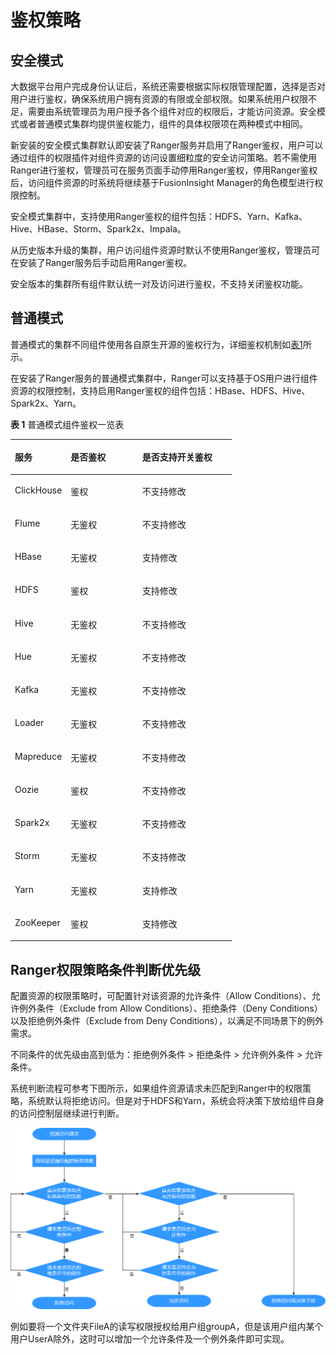 # 鉴权策略<a name="admin_guide_000238"></a>

## 安全模式<a name="zh-cn_topic_0263899265_s979ad36438c54e09967ad6d230cecb54"></a>

大数据平台用户完成身份认证后，系统还需要根据实际权限管理配置，选择是否对用户进行鉴权，确保系统用户拥有资源的有限或全部权限。如果系统用户权限不足，需要由系统管理员为用户授予各个组件对应的权限后，才能访问资源。安全模式或者普通模式集群均提供鉴权能力，组件的具体权限项在两种模式中相同。

新安装的安全模式集群默认即安装了Ranger服务并启用了Ranger鉴权，用户可以通过组件的权限插件对组件资源的访问设置细粒度的安全访问策略。若不需使用Ranger进行鉴权，管理员可在服务页面手动停用Ranger鉴权，停用Ranger鉴权后，访问组件资源的时系统将继续基于FusionInsight Manager的角色模型进行权限控制。

安全模式集群中，支持使用Ranger鉴权的组件包括：HDFS、Yarn、Kafka、Hive、HBase、Storm、Spark2x、Impala。

从历史版本升级的集群，用户访问组件资源时默认不使用Ranger鉴权，管理员可在安装了Ranger服务后手动启用Ranger鉴权。

安全版本的集群所有组件默认统一对及访问进行鉴权，不支持关闭鉴权功能。

## 普通模式<a name="zh-cn_topic_0263899265_s0399973afe1647999d628a5d0ea0de7f"></a>

普通模式的集群不同组件使用各自原生开源的鉴权行为，详细鉴权机制如[表1](#zh-cn_topic_0263899265_ta45bf66853314ecc850b8e6d38b236e9)所示。

在安装了Ranger服务的普通模式集群中，Ranger可以支持基于OS用户进行组件资源的权限控制，支持启用Ranger鉴权的组件包括：HBase、HDFS、Hive、Spark2x、Yarn。

**表 1**  普通模式组件鉴权一览表

<a name="zh-cn_topic_0263899265_ta45bf66853314ecc850b8e6d38b236e9"></a>
<table><thead align="left"><tr id="zh-cn_topic_0263899265_zh-cn_topic_0046736678_row5380904"><th class="cellrowborder" valign="top" width="25.252525252525253%" id="mcps1.2.4.1.1"><p id="zh-cn_topic_0263899265_zh-cn_topic_0046736678_p33200047"><a name="zh-cn_topic_0263899265_zh-cn_topic_0046736678_p33200047"></a><a name="zh-cn_topic_0263899265_zh-cn_topic_0046736678_p33200047"></a>服务</p>
</th>
<th class="cellrowborder" valign="top" width="32.32323232323232%" id="mcps1.2.4.1.2"><p id="zh-cn_topic_0263899265_zh-cn_topic_0046736678_p4849307"><a name="zh-cn_topic_0263899265_zh-cn_topic_0046736678_p4849307"></a><a name="zh-cn_topic_0263899265_zh-cn_topic_0046736678_p4849307"></a>是否鉴权</p>
</th>
<th class="cellrowborder" valign="top" width="42.42424242424242%" id="mcps1.2.4.1.3"><p id="zh-cn_topic_0263899265_zh-cn_topic_0046736678_p57249620"><a name="zh-cn_topic_0263899265_zh-cn_topic_0046736678_p57249620"></a><a name="zh-cn_topic_0263899265_zh-cn_topic_0046736678_p57249620"></a>是否支持开关鉴权</p>
</th>
</tr>
</thead>
<tbody><tr id="zh-cn_topic_0263899265_row1869819183294"><td class="cellrowborder" valign="top" width="25.252525252525253%" headers="mcps1.2.4.1.1 "><p id="zh-cn_topic_0263899265_p8699131816295"><a name="zh-cn_topic_0263899265_p8699131816295"></a><a name="zh-cn_topic_0263899265_p8699131816295"></a>ClickHouse</p>
</td>
<td class="cellrowborder" valign="top" width="32.32323232323232%" headers="mcps1.2.4.1.2 "><p id="zh-cn_topic_0263899265_p1569913181294"><a name="zh-cn_topic_0263899265_p1569913181294"></a><a name="zh-cn_topic_0263899265_p1569913181294"></a>鉴权</p>
</td>
<td class="cellrowborder" valign="top" width="42.42424242424242%" headers="mcps1.2.4.1.3 "><p id="zh-cn_topic_0263899265_p13699918162919"><a name="zh-cn_topic_0263899265_p13699918162919"></a><a name="zh-cn_topic_0263899265_p13699918162919"></a>不支持修改</p>
</td>
</tr>
<tr id="zh-cn_topic_0263899265_zh-cn_topic_0046736678_row6707649"><td class="cellrowborder" valign="top" width="25.252525252525253%" headers="mcps1.2.4.1.1 "><p id="zh-cn_topic_0263899265_zh-cn_topic_0046736678_p6448715"><a name="zh-cn_topic_0263899265_zh-cn_topic_0046736678_p6448715"></a><a name="zh-cn_topic_0263899265_zh-cn_topic_0046736678_p6448715"></a>Flume</p>
</td>
<td class="cellrowborder" valign="top" width="32.32323232323232%" headers="mcps1.2.4.1.2 "><p id="zh-cn_topic_0263899265_zh-cn_topic_0046736678_p52583897"><a name="zh-cn_topic_0263899265_zh-cn_topic_0046736678_p52583897"></a><a name="zh-cn_topic_0263899265_zh-cn_topic_0046736678_p52583897"></a>无鉴权</p>
</td>
<td class="cellrowborder" valign="top" width="42.42424242424242%" headers="mcps1.2.4.1.3 "><p id="zh-cn_topic_0263899265_zh-cn_topic_0046736678_p31437268"><a name="zh-cn_topic_0263899265_zh-cn_topic_0046736678_p31437268"></a><a name="zh-cn_topic_0263899265_zh-cn_topic_0046736678_p31437268"></a>不支持修改</p>
</td>
</tr>
<tr id="zh-cn_topic_0263899265_zh-cn_topic_0046736678_row65119131"><td class="cellrowborder" valign="top" width="25.252525252525253%" headers="mcps1.2.4.1.1 "><p id="zh-cn_topic_0263899265_zh-cn_topic_0046736678_p40158284"><a name="zh-cn_topic_0263899265_zh-cn_topic_0046736678_p40158284"></a><a name="zh-cn_topic_0263899265_zh-cn_topic_0046736678_p40158284"></a>HBase</p>
</td>
<td class="cellrowborder" valign="top" width="32.32323232323232%" headers="mcps1.2.4.1.2 "><p id="zh-cn_topic_0263899265_zh-cn_topic_0046736678_p31595610"><a name="zh-cn_topic_0263899265_zh-cn_topic_0046736678_p31595610"></a><a name="zh-cn_topic_0263899265_zh-cn_topic_0046736678_p31595610"></a>无鉴权</p>
</td>
<td class="cellrowborder" valign="top" width="42.42424242424242%" headers="mcps1.2.4.1.3 "><p id="zh-cn_topic_0263899265_zh-cn_topic_0046736678_p9107628"><a name="zh-cn_topic_0263899265_zh-cn_topic_0046736678_p9107628"></a><a name="zh-cn_topic_0263899265_zh-cn_topic_0046736678_p9107628"></a>支持修改</p>
</td>
</tr>
<tr id="zh-cn_topic_0263899265_zh-cn_topic_0046736678_row14859795"><td class="cellrowborder" valign="top" width="25.252525252525253%" headers="mcps1.2.4.1.1 "><p id="zh-cn_topic_0263899265_zh-cn_topic_0046736678_p62792710"><a name="zh-cn_topic_0263899265_zh-cn_topic_0046736678_p62792710"></a><a name="zh-cn_topic_0263899265_zh-cn_topic_0046736678_p62792710"></a>HDFS</p>
</td>
<td class="cellrowborder" valign="top" width="32.32323232323232%" headers="mcps1.2.4.1.2 "><p id="zh-cn_topic_0263899265_zh-cn_topic_0046736678_p53044787"><a name="zh-cn_topic_0263899265_zh-cn_topic_0046736678_p53044787"></a><a name="zh-cn_topic_0263899265_zh-cn_topic_0046736678_p53044787"></a>鉴权</p>
</td>
<td class="cellrowborder" valign="top" width="42.42424242424242%" headers="mcps1.2.4.1.3 "><p id="zh-cn_topic_0263899265_zh-cn_topic_0046736678_p1660480"><a name="zh-cn_topic_0263899265_zh-cn_topic_0046736678_p1660480"></a><a name="zh-cn_topic_0263899265_zh-cn_topic_0046736678_p1660480"></a>支持修改</p>
</td>
</tr>
<tr id="zh-cn_topic_0263899265_zh-cn_topic_0046736678_row14944322"><td class="cellrowborder" valign="top" width="25.252525252525253%" headers="mcps1.2.4.1.1 "><p id="zh-cn_topic_0263899265_zh-cn_topic_0046736678_p2530563"><a name="zh-cn_topic_0263899265_zh-cn_topic_0046736678_p2530563"></a><a name="zh-cn_topic_0263899265_zh-cn_topic_0046736678_p2530563"></a>Hive</p>
</td>
<td class="cellrowborder" valign="top" width="32.32323232323232%" headers="mcps1.2.4.1.2 "><p id="zh-cn_topic_0263899265_zh-cn_topic_0046736678_p3649016"><a name="zh-cn_topic_0263899265_zh-cn_topic_0046736678_p3649016"></a><a name="zh-cn_topic_0263899265_zh-cn_topic_0046736678_p3649016"></a>无鉴权</p>
</td>
<td class="cellrowborder" valign="top" width="42.42424242424242%" headers="mcps1.2.4.1.3 "><p id="zh-cn_topic_0263899265_zh-cn_topic_0046736678_p27134857"><a name="zh-cn_topic_0263899265_zh-cn_topic_0046736678_p27134857"></a><a name="zh-cn_topic_0263899265_zh-cn_topic_0046736678_p27134857"></a>不支持修改</p>
</td>
</tr>
<tr id="zh-cn_topic_0263899265_zh-cn_topic_0046736678_row42887128"><td class="cellrowborder" valign="top" width="25.252525252525253%" headers="mcps1.2.4.1.1 "><p id="zh-cn_topic_0263899265_zh-cn_topic_0046736678_p51305376"><a name="zh-cn_topic_0263899265_zh-cn_topic_0046736678_p51305376"></a><a name="zh-cn_topic_0263899265_zh-cn_topic_0046736678_p51305376"></a>Hue</p>
</td>
<td class="cellrowborder" valign="top" width="32.32323232323232%" headers="mcps1.2.4.1.2 "><p id="zh-cn_topic_0263899265_zh-cn_topic_0046736678_p62094776"><a name="zh-cn_topic_0263899265_zh-cn_topic_0046736678_p62094776"></a><a name="zh-cn_topic_0263899265_zh-cn_topic_0046736678_p62094776"></a>无鉴权</p>
</td>
<td class="cellrowborder" valign="top" width="42.42424242424242%" headers="mcps1.2.4.1.3 "><p id="zh-cn_topic_0263899265_zh-cn_topic_0046736678_p63620936"><a name="zh-cn_topic_0263899265_zh-cn_topic_0046736678_p63620936"></a><a name="zh-cn_topic_0263899265_zh-cn_topic_0046736678_p63620936"></a>不支持修改</p>
</td>
</tr>
<tr id="zh-cn_topic_0263899265_zh-cn_topic_0046736678_row35717517"><td class="cellrowborder" valign="top" width="25.252525252525253%" headers="mcps1.2.4.1.1 "><p id="zh-cn_topic_0263899265_zh-cn_topic_0046736678_p7437765"><a name="zh-cn_topic_0263899265_zh-cn_topic_0046736678_p7437765"></a><a name="zh-cn_topic_0263899265_zh-cn_topic_0046736678_p7437765"></a>Kafka</p>
</td>
<td class="cellrowborder" valign="top" width="32.32323232323232%" headers="mcps1.2.4.1.2 "><p id="zh-cn_topic_0263899265_zh-cn_topic_0046736678_p65588106"><a name="zh-cn_topic_0263899265_zh-cn_topic_0046736678_p65588106"></a><a name="zh-cn_topic_0263899265_zh-cn_topic_0046736678_p65588106"></a>无鉴权</p>
</td>
<td class="cellrowborder" valign="top" width="42.42424242424242%" headers="mcps1.2.4.1.3 "><p id="zh-cn_topic_0263899265_zh-cn_topic_0046736678_p11036355"><a name="zh-cn_topic_0263899265_zh-cn_topic_0046736678_p11036355"></a><a name="zh-cn_topic_0263899265_zh-cn_topic_0046736678_p11036355"></a>不支持修改</p>
</td>
</tr>
<tr id="zh-cn_topic_0263899265_zh-cn_topic_0046736678_row32218335"><td class="cellrowborder" valign="top" width="25.252525252525253%" headers="mcps1.2.4.1.1 "><p id="zh-cn_topic_0263899265_zh-cn_topic_0046736678_p59548322"><a name="zh-cn_topic_0263899265_zh-cn_topic_0046736678_p59548322"></a><a name="zh-cn_topic_0263899265_zh-cn_topic_0046736678_p59548322"></a>Loader</p>
</td>
<td class="cellrowborder" valign="top" width="32.32323232323232%" headers="mcps1.2.4.1.2 "><p id="zh-cn_topic_0263899265_zh-cn_topic_0046736678_p58684749"><a name="zh-cn_topic_0263899265_zh-cn_topic_0046736678_p58684749"></a><a name="zh-cn_topic_0263899265_zh-cn_topic_0046736678_p58684749"></a>无鉴权</p>
</td>
<td class="cellrowborder" valign="top" width="42.42424242424242%" headers="mcps1.2.4.1.3 "><p id="zh-cn_topic_0263899265_zh-cn_topic_0046736678_p55844233"><a name="zh-cn_topic_0263899265_zh-cn_topic_0046736678_p55844233"></a><a name="zh-cn_topic_0263899265_zh-cn_topic_0046736678_p55844233"></a>不支持修改</p>
</td>
</tr>
<tr id="zh-cn_topic_0263899265_zh-cn_topic_0046736678_row32836053"><td class="cellrowborder" valign="top" width="25.252525252525253%" headers="mcps1.2.4.1.1 "><p id="zh-cn_topic_0263899265_zh-cn_topic_0046736678_p42474604"><a name="zh-cn_topic_0263899265_zh-cn_topic_0046736678_p42474604"></a><a name="zh-cn_topic_0263899265_zh-cn_topic_0046736678_p42474604"></a>Mapreduce</p>
</td>
<td class="cellrowborder" valign="top" width="32.32323232323232%" headers="mcps1.2.4.1.2 "><p id="zh-cn_topic_0263899265_zh-cn_topic_0046736678_p17890920"><a name="zh-cn_topic_0263899265_zh-cn_topic_0046736678_p17890920"></a><a name="zh-cn_topic_0263899265_zh-cn_topic_0046736678_p17890920"></a>无鉴权</p>
</td>
<td class="cellrowborder" valign="top" width="42.42424242424242%" headers="mcps1.2.4.1.3 "><p id="zh-cn_topic_0263899265_zh-cn_topic_0046736678_p39878449"><a name="zh-cn_topic_0263899265_zh-cn_topic_0046736678_p39878449"></a><a name="zh-cn_topic_0263899265_zh-cn_topic_0046736678_p39878449"></a>不支持修改</p>
</td>
</tr>
<tr id="zh-cn_topic_0263899265_zh-cn_topic_0046736678_row5583857"><td class="cellrowborder" valign="top" width="25.252525252525253%" headers="mcps1.2.4.1.1 "><p id="zh-cn_topic_0263899265_zh-cn_topic_0046736678_p49639248"><a name="zh-cn_topic_0263899265_zh-cn_topic_0046736678_p49639248"></a><a name="zh-cn_topic_0263899265_zh-cn_topic_0046736678_p49639248"></a>Oozie</p>
</td>
<td class="cellrowborder" valign="top" width="32.32323232323232%" headers="mcps1.2.4.1.2 "><p id="zh-cn_topic_0263899265_zh-cn_topic_0046736678_p61356140"><a name="zh-cn_topic_0263899265_zh-cn_topic_0046736678_p61356140"></a><a name="zh-cn_topic_0263899265_zh-cn_topic_0046736678_p61356140"></a>鉴权</p>
</td>
<td class="cellrowborder" valign="top" width="42.42424242424242%" headers="mcps1.2.4.1.3 "><p id="zh-cn_topic_0263899265_zh-cn_topic_0046736678_p3791404"><a name="zh-cn_topic_0263899265_zh-cn_topic_0046736678_p3791404"></a><a name="zh-cn_topic_0263899265_zh-cn_topic_0046736678_p3791404"></a>不支持修改</p>
</td>
</tr>
<tr id="zh-cn_topic_0263899265_zh-cn_topic_0046736678_row13517702"><td class="cellrowborder" valign="top" width="25.252525252525253%" headers="mcps1.2.4.1.1 "><p id="zh-cn_topic_0263899265_zh-cn_topic_0046736678_p21192109"><a name="zh-cn_topic_0263899265_zh-cn_topic_0046736678_p21192109"></a><a name="zh-cn_topic_0263899265_zh-cn_topic_0046736678_p21192109"></a>Spark2x</p>
</td>
<td class="cellrowborder" valign="top" width="32.32323232323232%" headers="mcps1.2.4.1.2 "><p id="zh-cn_topic_0263899265_zh-cn_topic_0046736678_p38839231"><a name="zh-cn_topic_0263899265_zh-cn_topic_0046736678_p38839231"></a><a name="zh-cn_topic_0263899265_zh-cn_topic_0046736678_p38839231"></a>无鉴权</p>
</td>
<td class="cellrowborder" valign="top" width="42.42424242424242%" headers="mcps1.2.4.1.3 "><p id="zh-cn_topic_0263899265_zh-cn_topic_0046736678_p58970022"><a name="zh-cn_topic_0263899265_zh-cn_topic_0046736678_p58970022"></a><a name="zh-cn_topic_0263899265_zh-cn_topic_0046736678_p58970022"></a>不支持修改</p>
</td>
</tr>
<tr id="zh-cn_topic_0263899265_zh-cn_topic_0046736678_row60968157"><td class="cellrowborder" valign="top" width="25.252525252525253%" headers="mcps1.2.4.1.1 "><p id="zh-cn_topic_0263899265_zh-cn_topic_0046736678_p39473694"><a name="zh-cn_topic_0263899265_zh-cn_topic_0046736678_p39473694"></a><a name="zh-cn_topic_0263899265_zh-cn_topic_0046736678_p39473694"></a>Storm</p>
</td>
<td class="cellrowborder" valign="top" width="32.32323232323232%" headers="mcps1.2.4.1.2 "><p id="zh-cn_topic_0263899265_zh-cn_topic_0046736678_p43252647"><a name="zh-cn_topic_0263899265_zh-cn_topic_0046736678_p43252647"></a><a name="zh-cn_topic_0263899265_zh-cn_topic_0046736678_p43252647"></a>无鉴权</p>
</td>
<td class="cellrowborder" valign="top" width="42.42424242424242%" headers="mcps1.2.4.1.3 "><p id="zh-cn_topic_0263899265_zh-cn_topic_0046736678_p13803553"><a name="zh-cn_topic_0263899265_zh-cn_topic_0046736678_p13803553"></a><a name="zh-cn_topic_0263899265_zh-cn_topic_0046736678_p13803553"></a>不支持修改</p>
</td>
</tr>
<tr id="zh-cn_topic_0263899265_zh-cn_topic_0046736678_row57123120"><td class="cellrowborder" valign="top" width="25.252525252525253%" headers="mcps1.2.4.1.1 "><p id="zh-cn_topic_0263899265_zh-cn_topic_0046736678_p63570006"><a name="zh-cn_topic_0263899265_zh-cn_topic_0046736678_p63570006"></a><a name="zh-cn_topic_0263899265_zh-cn_topic_0046736678_p63570006"></a>Yarn</p>
</td>
<td class="cellrowborder" valign="top" width="32.32323232323232%" headers="mcps1.2.4.1.2 "><p id="zh-cn_topic_0263899265_zh-cn_topic_0046736678_p48896832"><a name="zh-cn_topic_0263899265_zh-cn_topic_0046736678_p48896832"></a><a name="zh-cn_topic_0263899265_zh-cn_topic_0046736678_p48896832"></a>无鉴权</p>
</td>
<td class="cellrowborder" valign="top" width="42.42424242424242%" headers="mcps1.2.4.1.3 "><p id="zh-cn_topic_0263899265_zh-cn_topic_0046736678_p1220438"><a name="zh-cn_topic_0263899265_zh-cn_topic_0046736678_p1220438"></a><a name="zh-cn_topic_0263899265_zh-cn_topic_0046736678_p1220438"></a>支持修改</p>
</td>
</tr>
<tr id="zh-cn_topic_0263899265_zh-cn_topic_0046736678_row10983950"><td class="cellrowborder" valign="top" width="25.252525252525253%" headers="mcps1.2.4.1.1 "><p id="zh-cn_topic_0263899265_zh-cn_topic_0046736678_p17284754"><a name="zh-cn_topic_0263899265_zh-cn_topic_0046736678_p17284754"></a><a name="zh-cn_topic_0263899265_zh-cn_topic_0046736678_p17284754"></a>ZooKeeper</p>
</td>
<td class="cellrowborder" valign="top" width="32.32323232323232%" headers="mcps1.2.4.1.2 "><p id="zh-cn_topic_0263899265_zh-cn_topic_0046736678_p57887863"><a name="zh-cn_topic_0263899265_zh-cn_topic_0046736678_p57887863"></a><a name="zh-cn_topic_0263899265_zh-cn_topic_0046736678_p57887863"></a>鉴权</p>
</td>
<td class="cellrowborder" valign="top" width="42.42424242424242%" headers="mcps1.2.4.1.3 "><p id="zh-cn_topic_0263899265_zh-cn_topic_0046736678_p58405349"><a name="zh-cn_topic_0263899265_zh-cn_topic_0046736678_p58405349"></a><a name="zh-cn_topic_0263899265_zh-cn_topic_0046736678_p58405349"></a>支持修改</p>
</td>
</tr>
</tbody>
</table>

## Ranger权限策略条件判断优先级<a name="zh-cn_topic_0263899265_section71592831818"></a>

配置资源的权限策略时，可配置针对该资源的允许条件（Allow Conditions）、允许例外条件（Exclude from Allow Conditions）、拒绝条件（Deny Conditions）以及拒绝例外条件（Exclude from Deny Conditions），以满足不同场景下的例外需求。

不同条件的优先级由高到低为：拒绝例外条件 \> 拒绝条件 \> 允许例外条件 \> 允许条件。

系统判断流程可参考下图所示，如果组件资源请求未匹配到Ranger中的权限策略，系统默认将拒绝访问。但是对于HDFS和Yarn，系统会将决策下放给组件自身的访问控制层继续进行判断。

![](figures/zh-cn_image_0265768517.png)

例如要将一个文件夹FileA的读写权限授权给用户组groupA，但是该用户组内某个用户UserA除外，这时可以增加一个允许条件及一个例外条件即可实现。

